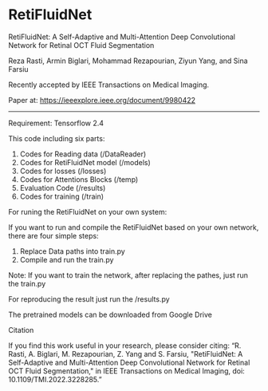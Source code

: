 # RetiFluidNet
RetiFluidNet: A Self-Adaptive and Multi-Attention Deep Convolutional Network for Retinal OCT Fluid Segmentation

Reza Rasti, Armin Biglari, Mohammad Rezapourian, Ziyun Yang, and Sina Farsiu

Recently accepted by IEEE Transactions on Medical Imaging.

Paper at: https://ieeexplore.ieee.org/document/9980422
________________________________________
Requirement: Tensorflow 2.4

This code including six parts:
1.	Codes for Reading data (/DataReader)
2.	Codes for RetiFluidNet model (/models)
3.	Codes for losses (/losses)
4.  Codes for Attentions Blocks (/temp)
5.	Evaluation Code (/results)
6.  Codes for training (/train)

For runing the RetiFluidNet on your own system: 

If you want to run and compile the RetiFluidNet based on your own network, there are four simple steps:
1.	Replace Data paths into train.py
2.	Compile and run the train.py

Note: If you want to train the network, after replacing the pathes, just run the train.py

For reproducing the result just run the /results.py

The pretrained models can be downloaded from Google Drive

Citation

If you find this work useful in your research, please consider citing:
“R. Rasti, A. Biglari, M. Rezapourian, Z. Yang and S. Farsiu, "RetiFluidNet: A Self-Adaptive and Multi-Attention Deep Convolutional Network for Retinal OCT Fluid Segmentation," in IEEE Transactions on Medical Imaging, doi: 10.1109/TMI.2022.3228285.”

